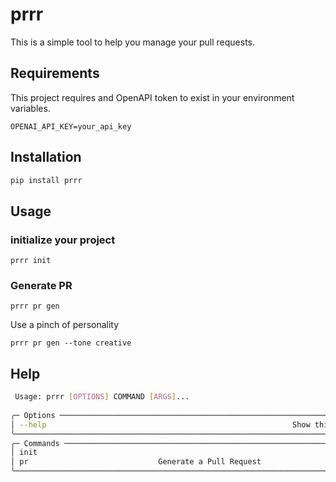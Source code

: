 # prrr

This is a simple tool to help you manage your pull requests.

## Requirements

This project requires and OpenAPI token to exist in your environment variables.

```shell
OPENAI_API_KEY=your_api_key
``` 

## Installation

```bash
pip install prrr
```

## Usage

### initialize your project
```shell
prrr init
```

### Generate PR
```shell
prrr pr gen
```

Use a pinch of personality
```shell
prrr pr gen --tone creative
```

## Help

```bash
 Usage: prrr [OPTIONS] COMMAND [ARGS]...                                                                                                                                         
                                                                                                                                                                                
╭─ Options ────────────────────────────────────────────────────────────────────────────────────────────────────────────────────────────────────────────────────────────────────╮
│ --help                                                       Show this message and exit.                                                                                     │
╰──────────────────────────────────────────────────────────────────────────────────────────────────────────────────────────────────────────────────────────────────────────────╯
╭─ Commands ───────────────────────────────────────────────────────────────────────────────────────────────────────────────────────────────────────────────────────────────────╮
│ init                                                                                                                                                                         │
│ pr                             Generate a Pull Request                                                                                                                       │
╰──────────────────────────────────────────────────────────────────────────────────────────────────────────────────────────────────────────────────────────────────────────────╯
```
